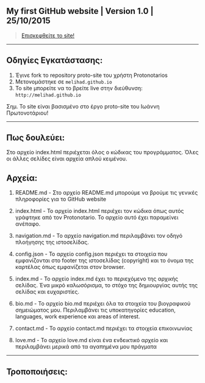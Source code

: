 My first GitHub website | Version 1.0 | 25/10/2015
--------------------------------------------------------------------------------------------------------

> [Επισκεφθείτε το site!](http://melihad.github.io/)

--------------------------------------------------------------------------------------------------------

Οδηγίες Εγκατάστασης:
----------------------

1. Έγινε fork το repository proto-site του χρήστη Protonotarios
2. Μετονομάστηκε σε `melihad.github.io` 
3. To site μπορείτε να το βρείτε live στην διεύθυνση: `http://melihad.github.io`

Σημ. Το site είναι βασισμένο στο έργο proto-site του Ιωάννη Πρωτονοτάριου!

--------------------------------------------------------------------------------------------------------

Πως δουλεύει:
----------------------

Στο αρχείο index.html περιέχεται όλος ο κώδικας του προγράμματος.
Όλες οι άλλες σελίδες είναι αρχεία απλού κειμένου.

Αρχεία:
----------------------

1. README.md - Στο αρχείο README.md μπορούμε να βρούμε τις γενικές πληροφορίες για το GitHub website

2. index.html - Το αρχείο index.html περιέχει τον κώδικα όπως αυτός γράφτηκε από τον Protonotario. Το αρχείο αυτό έχει παραμείνει ανέπαφο.

3. navigation.md - To αρχείο navigation.md περιλαμβάνει τον οδηγό πλοήγησης της ιστοσελίδας.

4. config.json - Το αρχείο config.json περιέχει τα στοιχεία που εμφανίζονται στο footer της ιστοσελίδας (copyright) και το όνομα της καρτέλας όπως εμφανίζεται στον browser.

5. index.md - Το αρχείο index.md έχει το περιεχόμενο της αρχικής σελίδας. Ένα μικρό καλωσόρισμα, το στόχο της δημιουργίας αυτής της σελίδας και ευχαριστίες.

6. bio.md - Το αρχείο bio.md περιέχει όλα τα στοιχεία του βιογραφικού σημειώματος μου. Περιλαμβάνει τις υποκατηγορίες education, languages, work experience και areas of interest.

7. contact.md - Το αρχείο contact.md περιέχει τα στοιχεία επικοινωνίας

8. love.md - Το αρχείο love.md είναι ένα ενδεικτικό αρχείο και περιλαμβάνει μερικά από τα αγαπημένα μου πράγματα

--------------------------------------------------------------------------------------------------------

Τροποποιήσεις:
----------------------

